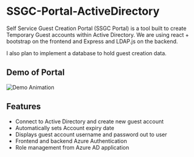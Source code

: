 # SSGC-Portal-ActiveDirectory

Self Service Guest Creation Portal (SSGC Portal) is a tool built to create Temporary Guest accounts within Active Directory. We are using react + bootstrap on the frontend and Express and LDAP.js on the backend.

I also plan to implement a database to hold guest creation data. 

## Demo of Portal
![Demo Animation](../assets/working-process1.gif?raw=true)



## Features
- Connect to Active Directory and create new guest account
- Automatically sets Account expiry date
- Displays guest account username and password out to user
- Frontend and backend Azure Authentication 
- Role management from Azure AD application


